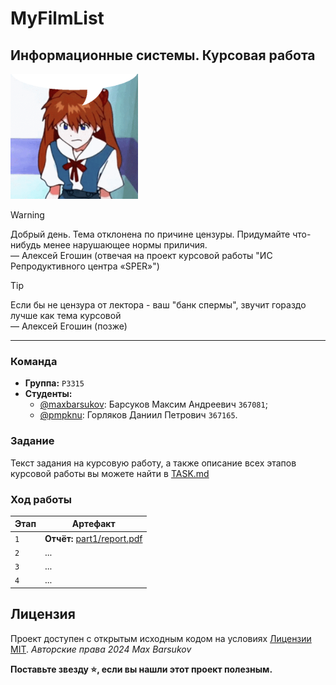 # MyFilmList

## Информационные системы. Курсовая работа
 
<img alt="anime" src="./.resources/asuka-evangelion.gif" height="200">

> [!WARNING]
> Добрый день. Тема отклонена по причине цензуры. Придумайте что-нибудь менее нарушающее нормы приличия. \
> —  Алексей Егошин (отвечая на проект курсовой работы "ИС Репродуктивного центра «SPER»")

> [!TIP]
> Если бы не цензура от лектора - ваш "банк спермы", звучит гораздо лучше как тема курсовой \
> —  Алексей Егошин (позже)

---

### Команда

- **Группа:** `P3315`
- **Студенты:**
    - [@maxbarsukov](https://github.com/maxbarsukov): Барсуков Максим Андреевич `367081`;
    - [@pmpknu](https://github.com/pmpknu): Горляков Даниил Петрович `367165`.

### Задание 

Текст задания на курсовую работу, а также описание всех этапов курсовой работы вы можете найти в [TASK.md](./TASK.md)

### Ход работы

| Этап | Артефакт |
| ---- | -------- |
| `1` | **Отчёт:** [part1/report.pdf](./docs/part1/report.pdf) |
| `2` | ... |
| `3` | ... |
| `4` | ... |

## Лицензия <a name="license"></a>

Проект доступен с открытым исходным кодом на условиях [Лицензии MIT](https://opensource.org/licenses/MIT).
*Авторские права 2024 Max Barsukov*

**Поставьте звезду :star:, если вы нашли этот проект полезным.**
